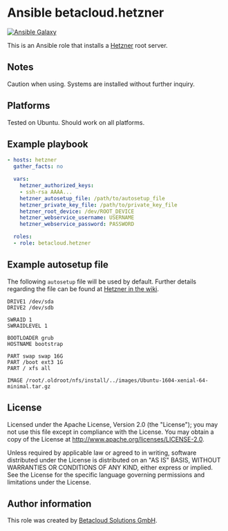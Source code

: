 # Ansible betacloud.hetzner

[![Ansible Galaxy](http://img.shields.io/badge/ansible--galaxy-betacloud.hetzner-blue.svg)](https://galaxy.ansible.com/betacloud/hetzner/)

This is an Ansible role that installs a [Hetzner](https://www.hetzner.de) root server.

Notes
-----

Caution when using. Systems are installed without further inquiry.

Platforms
---------

Tested on Ubuntu. Should work on all platforms.

Example playbook
----------------

```yml
- hosts: hetzner
  gather_facts: no

  vars:
    hetzner_authorized_keys:
    - ssh-rsa AAAA...
    hetzner_autosetup_file: /path/to/autosetup_file
    hetzner_private_key_file: /path/to/private_key_file
    hetzner_root_device: /dev/ROOT_DEVICE
    hetzner_webservice_username: USERNAME
    hetzner_webservice_password: PASSWORD

  roles:
  - role: betacloud.hetzner
```

Example autosetup file
----------------------

The following ``autosetup`` file  will be used by default. Further details regarding
the file can be found at [Hetzner in the wiki](https://wiki.hetzner.de/index.php/Installimage/en#autosetup).

```
DRIVE1 /dev/sda
DRIVE2 /dev/sdb

SWRAID 1
SWRAIDLEVEL 1

BOOTLOADER grub
HOSTNAME bootstrap

PART swap swap 16G
PART /boot ext3 1G
PART / xfs all

IMAGE /root/.oldroot/nfs/install/../images/Ubuntu-1604-xenial-64-minimal.tar.gz
```

License
-------

Licensed under the Apache License, Version 2.0 (the "License");
you may not use this file except in compliance with the License.
You may obtain a copy of the License at http://www.apache.org/licenses/LICENSE-2.0.

Unless required by applicable law or agreed to in writing, software
distributed under the License is distributed on an "AS IS" BASIS,
WITHOUT WARRANTIES OR CONDITIONS OF ANY KIND, either express or implied.
See the License for the specific language governing permissions and
limitations under the License.

Author information
------------------

This role was created by [Betacloud Solutions GmbH](https://betacloud-solutions.de).
